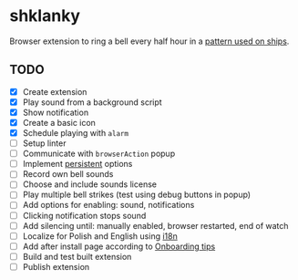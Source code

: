 # shklanky
Browser extension to ring a bell every half hour in a [pattern used on ships](https://en.wikipedia.org/wiki/Ship%27s_bell#Strikes_of_the_ship's_bell).

## TODO
- [x] Create extension
- [x] Play sound from a background script
- [x] Show notification
- [x] Create a basic icon
- [x] Schedule playing with `alarm`
- [ ] Setup linter
- [ ] Communicate with `browserAction` popup
- [ ] Implement [persistent](https://extensionworkshop.com/documentation/develop/testing-persistent-and-restart-features/) options
- [ ] Record own bell sounds
- [ ] Choose and include sounds license
- [ ] Play multiple bell strikes (test using debug buttons in popup)
- [ ] Add options for enabling: sound, notifications
- [ ] Clicking notification stops sound
- [ ] Add silencing until: manually enabled, browser restarted, end of watch
- [ ] Localize for Polish and English using [i18n](https://developer.mozilla.org/en-US/docs/Mozilla/Add-ons/WebExtensions/API/i18n)
- [ ] Add after install page according to [Onboarding tips](https://extensionworkshop.com/documentation/develop/onboard-upboard-offboard-users/)
- [ ] Build and test built extension
- [ ] Publish extension
